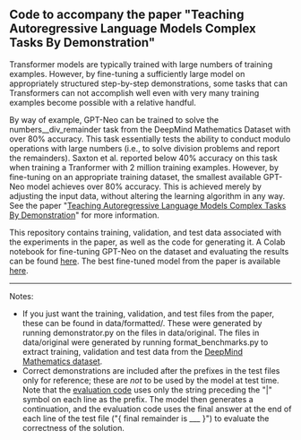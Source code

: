 ## Code to accompany the paper "Teaching Autoregressive Language Models Complex Tasks By Demonstration"

Transformer models are typically trained with large numbers of training examples. 
However, by fine-tuning a sufficiently large model on appropriately structured step-by-step demonstrations, 
some tasks that can Transformers can not accomplish well even with very many training examples become possible with a relative handful. 

By way of example, GPT-Neo can be trained to solve the numbers__div_remainder task from the DeepMind Mathematics Dataset with over 80% accuracy. 
This task essentially tests the ability to conduct modulo operations with large numbers (i.e., to solve division problems and report the remainders).
Saxton et al. reported below 40% accuracy on this task when training a Tranformer with 2 million training examples. However, by fine-tuning on an appropriate training dataset,
the smallest available GPT-Neo model achieves over 80% accuracy. This is achieved merely by adjusting the input data, without altering the learning algorithm in any way.
See the paper "[Teaching Autoregressive Language Models Complex Tasks By Demonstration](http://www.twonewthings.com/Teaching_Transformers_v2.pdf)" for more information.

This repository contains training, validation, and test data associated with the experiments in the paper, as well as the code for generating it. 
A Colab notebook for fine-tuning GPT-Neo on the dataset and evaluating the results can be found [here](https://colab.research.google.com/drive/1glgRxBepDVz6Lw2_cnsWbL6xZJXAthY3). The best fine-tuned model from the paper is available [here](https://drive.google.com/drive/folders/1kVCrpN1zrL3KXsyCPAZo10q011U6qjQM?usp=sharing).

<hr>

Notes:
* If you just want the training, validation, and test files from the paper, these can be found in data/formatted/. These were generated by running demonstrator.py on the files in data/original. The files in data/original were generated by running format_benchmarks.py to extract training, validation and test data from the [DeepMind Mathematics 
dataset](https://github.com/deepmind/mathematics_dataset).
* Correct demonstrations are included after the prefixes in the test files only for reference; these are *not* to be used by the model at test time. Note that the [evaluation code](https://colab.research.google.com/drive/1glgRxBepDVz6Lw2_cnsWbL6xZJXAthY3) uses only the string preceding the "|" symbol on each line as the prefix. The model then generates a continuation, and the evaluation code uses the final answer at the end of each line of the test file ("{ final remainder is ___ }") to evaluate the correctness of the solution.
